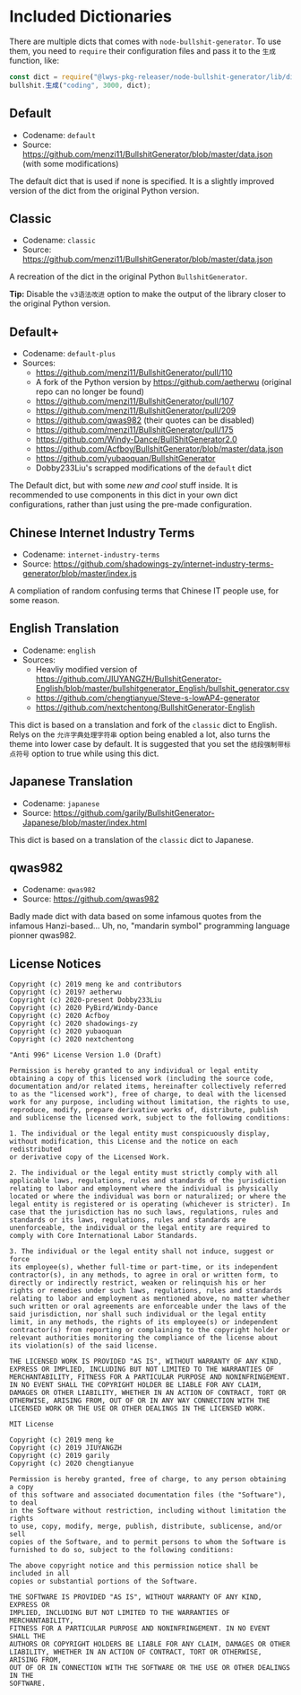 # Included Dictionaries

There are multiple dicts that comes with `node-bullshit-generator`.
To use them, you need to `require` their configuration files and pass it to the `生成` function, like:

```javascript
const dict = require("@lwys-pkg-releaser/node-bullshit-generator/lib/dict/{codename}/配置.js");
bullshit.生成("coding", 3000, dict);
```

## Default

-   Codename: `default`
-   Source: https://github.com/menzi11/BullshitGenerator/blob/master/data.json (with some modifications)

The default dict that is used if none is specified. It is a slightly improved version of the dict from the original Python version.

## Classic

-   Codename: `classic`
-   Source: https://github.com/menzi11/BullshitGenerator/blob/master/data.json

A recreation of the dict in the original Python `BullshitGenerator`.

**Tip:** Disable the `v3语法改进` option to make the output of the library closer to the original Python version.

## Default+

-   Codename: `default-plus`
-   Sources:
    -   https://github.com/menzi11/BullshitGenerator/pull/110
    -   A fork of the Python version by https://github.com/aetherwu (original repo can no longer be found)
    -   https://github.com/menzi11/BullshitGenerator/pull/107
    -   https://github.com/menzi11/BullshitGenerator/pull/209
    -   https://github.com/qwas982 (their quotes can be disabled)
    -   https://github.com/menzi11/BullshitGenerator/pull/175
    -   https://github.com/Windy-Dance/BullShitGenerator2.0
    -   https://github.com/Acfboy/BullshitGenerator/blob/master/data.json
    -   https://github.com/yubaoquan/BullshitGenerator
    -   Dobby233Liu's scrapped modifications of the `default` dict

The Default dict, but with some _new and cool_ stuff inside.
It is recommended to use components in this dict in your own dict configurations, rather than just using the pre-made configuration.

## Chinese Internet Industry Terms

-   Codename: `internet-industry-terms`
-   Source: https://github.com/shadowings-zy/internet-industry-terms-generator/blob/master/index.js

A compliation of random confusing terms that Chinese IT people use, for some reason.

## English Translation

-   Codename: `english`
-   Sources:
    -   Heavliy modified version of https://github.com/JIUYANGZH/BullshitGenerator-English/blob/master/bullshitgenerator_English/bullshit_generator.csv
    -   https://github.com/chengtianyue/Steve-s-lowAP4-generator
    -   https://github.com/nextchentong/BullshitGenerator-English

This dict is based on a translation and fork of the `classic` dict to English. Relys on the `允许字典处理字符串` option being enabled a lot, also turns the theme into lower case by default. It is suggested that you set the `结段强制带标点符号` option to true while using this dict.

## Japanese Translation

-   Codename: `japanese`
-   Source: https://github.com/garily/BullshitGenerator-Japanese/blob/master/index.html

This dict is based on a translation of the `classic` dict to Japanese.

## qwas982

-   Codename: `qwas982`
-   Source: https://github.com/qwas982

Badly made dict with data based on some infamous quotes from the infamous Hanzi-based... Uh, no, "mandarin symbol" programming language pionner qwas982.

## License Notices

```
Copyright (c) 2019 meng ke and contributors
Copyright (c) 2019? aetherwu
Copyright (c) 2020-present Dobby233Liu
Copyright (c) 2020 PyBird/Windy-Dance
Copyright (c) 2020 Acfboy
Copyright (c) 2020 shadowings-zy
Copyright (c) 2020 yubaoquan
Copyright (c) 2020 nextchentong

"Anti 996" License Version 1.0 (Draft)

Permission is hereby granted to any individual or legal entity
obtaining a copy of this licensed work (including the source code,
documentation and/or related items, hereinafter collectively referred
to as the "licensed work"), free of charge, to deal with the licensed
work for any purpose, including without limitation, the rights to use,
reproduce, modify, prepare derivative works of, distribute, publish
and sublicense the licensed work, subject to the following conditions:

1. The individual or the legal entity must conspicuously display,
without modification, this License and the notice on each redistributed
or derivative copy of the Licensed Work.

2. The individual or the legal entity must strictly comply with all
applicable laws, regulations, rules and standards of the jurisdiction
relating to labor and employment where the individual is physically
located or where the individual was born or naturalized; or where the
legal entity is registered or is operating (whichever is stricter). In
case that the jurisdiction has no such laws, regulations, rules and
standards or its laws, regulations, rules and standards are
unenforceable, the individual or the legal entity are required to
comply with Core International Labor Standards.

3. The individual or the legal entity shall not induce, suggest or force
its employee(s), whether full-time or part-time, or its independent
contractor(s), in any methods, to agree in oral or written form, to
directly or indirectly restrict, weaken or relinquish his or her
rights or remedies under such laws, regulations, rules and standards
relating to labor and employment as mentioned above, no matter whether
such written or oral agreements are enforceable under the laws of the
said jurisdiction, nor shall such individual or the legal entity
limit, in any methods, the rights of its employee(s) or independent
contractor(s) from reporting or complaining to the copyright holder or
relevant authorities monitoring the compliance of the license about
its violation(s) of the said license.

THE LICENSED WORK IS PROVIDED "AS IS", WITHOUT WARRANTY OF ANY KIND,
EXPRESS OR IMPLIED, INCLUDING BUT NOT LIMITED TO THE WARRANTIES OF
MERCHANTABILITY, FITNESS FOR A PARTICULAR PURPOSE AND NONINFRINGEMENT.
IN NO EVENT SHALL THE COPYRIGHT HOLDER BE LIABLE FOR ANY CLAIM,
DAMAGES OR OTHER LIABILITY, WHETHER IN AN ACTION OF CONTRACT, TORT OR
OTHERWISE, ARISING FROM, OUT OF OR IN ANY WAY CONNECTION WITH THE
LICENSED WORK OR THE USE OR OTHER DEALINGS IN THE LICENSED WORK.
```

```
MIT License

Copyright (c) 2019 meng ke
Copyright (c) 2019 JIUYANGZH
Copyright (c) 2019 garily
Copyright (c) 2020 chengtianyue

Permission is hereby granted, free of charge, to any person obtaining a copy
of this software and associated documentation files (the "Software"), to deal
in the Software without restriction, including without limitation the rights
to use, copy, modify, merge, publish, distribute, sublicense, and/or sell
copies of the Software, and to permit persons to whom the Software is
furnished to do so, subject to the following conditions:

The above copyright notice and this permission notice shall be included in all
copies or substantial portions of the Software.

THE SOFTWARE IS PROVIDED "AS IS", WITHOUT WARRANTY OF ANY KIND, EXPRESS OR
IMPLIED, INCLUDING BUT NOT LIMITED TO THE WARRANTIES OF MERCHANTABILITY,
FITNESS FOR A PARTICULAR PURPOSE AND NONINFRINGEMENT. IN NO EVENT SHALL THE
AUTHORS OR COPYRIGHT HOLDERS BE LIABLE FOR ANY CLAIM, DAMAGES OR OTHER
LIABILITY, WHETHER IN AN ACTION OF CONTRACT, TORT OR OTHERWISE, ARISING FROM,
OUT OF OR IN CONNECTION WITH THE SOFTWARE OR THE USE OR OTHER DEALINGS IN THE
SOFTWARE.
```
